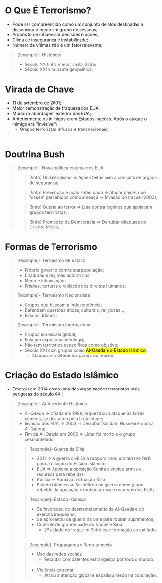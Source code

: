 # O Que É Terrorismo?

- Pode ser compreendido como um conjunto de atos destinadas a disseminar o medo em grupo de pessoas;
- Propósito de influenciar decisões e ações;
- Clima de insegurança e instabilidade;
- Número de vítimas não é um fator relevante;
> [!example]- Histórico:
> - Século XX tinha menor visibilidade;
> - Século XXI vira pauta geopolítica;

# Virada de Chave

- 11 de setembro de 2001;
- Maior demonstração de fraqueza dos EUA;
- Mudou a abordagem exterior dos EUA;
- Anteriormente os inimigos eram Estados-nações. Após o ataque o inimigo era "invisível":
    - Grupos terroristas difusos e transnacionais;
    <br>
# Doutrina Bush

> [!example]- Nova política externa dos EUA
> > [!info] Unilateralismo $\Rightarrow$ Ações feitas sem a consulta de órgãos de segurança;
>
> > [!info] Prevenção e ação antecipada $\Rightarrow$ Atacar países que fossem percebidos como ameaça $\Rightarrow$ Invasão do Iraque (2003);
>
> > [!info] Guerra ao terror $\Rightarrow$ Luta contra regimes que apoiavam grupos terroristas;
>
> > [!info] Promoção da Democracia $\Rightarrow$ Derrubar ditaduras no Oriente Médio;

# Formas de Terrorismo

> [!example]- Terrorismo de Estado
> - Próprio governo contra sua população;
> - Ditaduras e regimes autoritários;
> - Medo e intimidação;
> - Prisões, torturas e violação dos direitos humanos;

> [!example]- Terrorismo Nacionalista
> - Grupos que buscam a independência;
> - Defendem questões éticas, culturais, religiosas...;
> - Bascos, Irlanda;

> [!example]- Terrorismo Internacional
> - Grupos em escala global;
> - Buscam expor uma ideologia;
> - Não tem territórios específicos como objetivo;
> - Século XXI com grupos como <mark class="hltr-red">Al-Qaeda e o Estado Islâmico</mark>:
>     - Ataques em diferentes partes do mundo;

# Criação do Estado Islâmico

- Emergiu em 2014 como uma das organizações terroristas mais perigosas do século XXI;
> [!example]- Antecedente Histórico
> - Al-Qaeda $\Rightarrow$ Criada em 1988, orquestrou o ataque às torres gêmeas, se destacou pela brutalidade;
> - Invasão dos EUA $\Rightarrow$ 2003 $\Rightarrow$ Derrubar Saddam Hussein e com a Al-Qaeda;
> - Fim da Al-Qaeda em 2006 $\Rightarrow$ Líder foi morto e o grupo desmantelado;
> > [!example]- Guerra da Síria
> > - 2011 $\Rightarrow$ A guerra civil Síria proporcionou um terreno fértil para a criação do Estado Islâmico:
> > - EUA $\Rightarrow$ Apoiava a oposição Sunita e enviou armas e recursos para rebeldes;
> > - Rússia $\Rightarrow$ Apoiava a situação Xiita;
> > - Estado Islâmico $\Rightarrow$ Se infiltrou na guerra como grupo rebelde da oposição e roubou armas e recursos dos EUA;
>
> > [!example]- Estado Islâmico
> > - Se favoreceu do desmantelamento da Al-Qaeda e do exército iraqueano;
> > - Se aproveitou da guerra na Síria para roubar suprimentos;
> > - Controle de grande parte do Iraque e Síria:
> >     - 2ª cidade do Iraque $\Rightarrow$ Petróleo e formação do califado.
> >     <br>
>
> > [!example]- Propaganda e Recrutamento
> > - Uso das redes sociais:
> >     - Recrutar combatentes estrangeiros por todo o mundo.
> >     <br>
> > - Violência extrema:
> >     - Atraiu a atenção global e espalhou medo na população.
